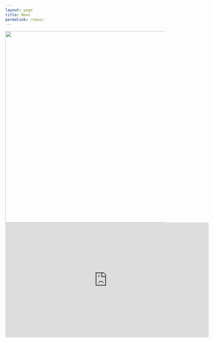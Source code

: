 ```yaml
---
layout: page
title: News
permalink: /news/
---
```

<div class="container">
  <div class="row">
    <div style="">
      <img src="{{ "/assets/images/advance%20article.jpg" | relative_url }}" width="600">
    </div>
  </div>
  <div class="row">
    <div style="">
      <iframe width="640" height="360" src="https://www.youtube.com/embed/Xr8Y470wr-o" frameborder="0" allow="autoplay; encrypted-media" allowfullscreen></iframe>
    </div>
  </div>
</div>
